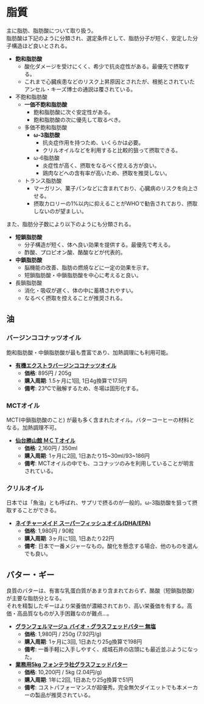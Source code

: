 脂質
====

主に脂肪、脂肪酸について取り扱う。  
脂肪酸は下記のように分類され、選定条件として、脂肪分子が短く、安定した分子構造ほど良いとされる。

- **飽和脂肪酸**
  - 酸化ダメージを受けにくく、希少で抗炎症性がある。最優先で摂取する。
  - これまで心臓疾患などのリスク上昇原因とされたが、根拠とされていたアンセル・キーズ博士の通説は覆されている。
- 不飽和脂肪酸
  - **一価不飽和脂肪酸**
    - 飽和脂肪酸に次ぐ安定性がある。
    - 飽和脂肪酸の次に優先して取るべき。
  - 多価不飽和脂肪酸
    - **ω-3脂肪酸**
      - 抗炎症作用を持つため、いくらかは必要。
      - クリルオイルなどを利用すると比較的狙って摂取できる。
    - ω-6脂肪酸
      - 炎症性が高く、摂取をなるべく控える方が良い。
      - 鶏肉などへの含有率が高いため、摂取を推奨しない。
  - トランス脂肪酸
    - マーガリン、菓子パンなどに含まれており、心臓病のリスクを向上させる。
    - 摂取カロリーの1%以内に抑えることがWHOで勧告されており、摂取しないのが望ましい。

また、脂肪分子数により以下のようにも分類される。

- **短鎖脂肪酸**
  - 分子構造が短く、体へ良い効果を提供する。最優先で考える。
  - 酢酸、プロピオン酸、酪酸などが代表的。
- **中鎖脂肪酸**
  - 脳機能の改善、脂肪の燃焼などに一定の効果を示す。
  - 短鎖脂肪酸・中鎖脂肪酸を中心に考えると良い。
- 長鎖脂肪酸
  - 消化・吸収が遅く、体の中に蓄積されやすい。
  - なるべく摂取を控えることが推奨される。

油
----

### バージンココナッツオイル

飽和脂肪酸・中鎖脂肪酸が最も豊富であり、加熱調理にも利用可能。

- [**有機エクストラバージンココナッツオイル**](https://lohaco.jp/product/1549175/)
  - **価格**: 895円 / 205g
  - **購入周期**: 1.5ヶ月に1回, 1日4g換算で17.5円
  - **備考**: 23℃で融解するため、冬場は固形化する。

### MCTオイル

MCT(中鎖脂肪酸のこと) が最も多く含まれたオイル。バターコーヒーの材料となる。加熱調理不可。

- [**仙台勝山館 ＭＣＴオイル**](https://www.amazon.co.jp/dp/B013MW3B4Y/)
  - **価格**: 2,160円 / 350ml
  - **購入周期**: 1ヶ月に2回, 1日あたり15~30ml/93~186円
  - **備考**: MCTオイルの中でも、ココナッツのみを利用していることが明言されている。

### クリルオイル

日本では「魚油」とも呼ばれ、サプリで摂るのが一般的。ω-3脂肪酸を狙って摂取することができる。

- [**ネイチャーメイド スーパーフィッシュオイル(DHA/EPA)**](https://lohaco.jp/product/8125351/)
  - **価格**: 1,980円 / 90粒
  - **購入周期**: 3ヶ月に1回, 1日あたり22円
  - **備考**: 日本で一番メジャーなもの。酸化を懸念する場合、他のものを選んでも良い。

バター・ギー
----------

良質のバターは、有害な乳蛋白質があまり含まれておらず、酪酸（短鎖脂肪酸）が主要な脂肪分となる。  
それを精製したギーはより栄養価が濃縮されており、高い栄養価を有する。高価・高品質なものが入手困難なのが難点...。

- [**グランフェルマージュ バイオ・グラスフェッドバター 無塩**](https://www.amazon.co.jp/dp/B00L8IZ1E8/)
  - **価格**: 1,980円 / 250g (7.92円/g)
  - **購入周期**: 1ヶ月に3回, 1日あたり25g換算で198円
  - **備考**: 一番手軽に入手しやすく、成城石井の店頭にも最近並ぶようになった。
- [**業務用5kg フォンテラ社グラスフェッドバター**](https://www.amazon.co.jp/dp/B012JXR5O4/)
  - **価格**: 10,200円 / 5kg (2.04円/g)
  - **購入周期**: 1年に2回, 1日あたり25g換算で51円
  - **備考**: コストパフォーマンスが超優秀。完全無欠ダイエットでも本メーカーの製品が推奨されている。
